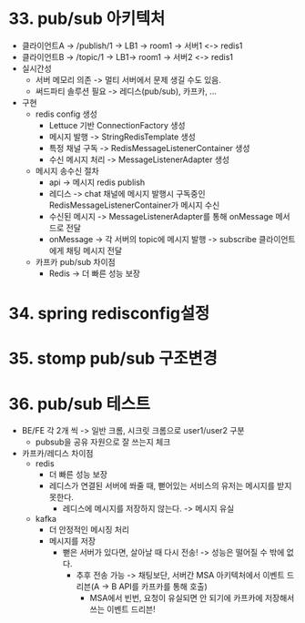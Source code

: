 # 33. pub/sub 아키텍처
- 클라이언트A -> /publish/1 -> LB1 -> room1 -> 서버1 <-> redis1 
- 클라이언트B -> /topic/1 -> LB1-> room1 -> 서버2 <-> redis1
- 실시간성
  - 서버 메모리 의존 -> 멀티 서버에서 문제 생길 수도 있음.
  - 써드파티 솔루션 필요 -> 레디스(pub/sub), 카프카, ...
- 구현
  - redis config 생성
    - Lettuce 기반 ConnectionFactory 생성
    - 메시지 발행 -> StringRedisTemplate 생성
    - 특정 채널 구독 -> RedisMessageListenerContainer 생성
    - 수신 메시지 처리 -> MessageListenerAdapter 생성
  - 메시지 송수신 절차
    - api -> 메시지 redis publish
    - 레디스 -> chat 채널에 메시지 발행시 구독중인 RedisMessageListenerContainer가 메시지 수신
    - 수신된 메시지 -> MessageListenerAdapter를 통해 onMessage 메서드로 전달
    - onMessage -> 각 서버의 topic에 메시지 발행 -> subscribe 클라이언트에게 채팅 메시지 전달
  - 카프카 pub/sub 차이점
    - Redis -> 더 빠른 성능 보장
# 34. spring redisconfig설정

# 35. stomp pub/sub 구조변경

# 36. pub/sub 테스트
- BE/FE 각 2개 씩 -> 일반 크롬, 시크릿 크롬으로 user1/user2 구분
  - pubsub을 공유 자원으로 잘 쓰는지 체크
- 카프카/레디스 차이점
  - redis
    - 더 빠른 성능 보장
    - 레디스가 연결된 서버에 쏴줄 때, 뻗어있는 서비스의 유저는 메시지를 받지 못한다.
      - 레디스에 메시지를 저장하지 않는다. -> 메시지 유실
  - kafka
    - 더 안정적인 메시징 처리
    - 메시지를 저장
      - 뻗은 서버가 있다면, 살아날 때 다시 전송! -> 성능은 떨어질 수 밖에 없다.
        - 추후 전송 가능 -> 채팅보단, 서버간 MSA 아키텍처에서 이벤트 드리븐(A -> B API를 카프카를 통해 호출) 
          - MSA에서 빈번, 요청이 유실되면 안 되기에 카프카에 저장해서 쓰는 이벤트 드리븐! 
